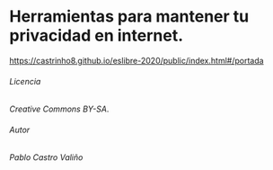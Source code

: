 # Herramientas para mantener tu privacidad en internet.

https://castrinho8.github.io/eslibre-2020/public/index.html#/portada

###### Licencia
*Creative Commons BY-SA*.

###### Autor
*Pablo Castro Valiño*
